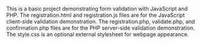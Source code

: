 This is a basic project demonstrating form validation with JavaScript and PHP. The registration.html and registration.js files are for the JavaScript client-side 
validation demonstration. The registration.php, validate.php, and confirmation.php files are for the PHP server-side validation demonstration. The style.css is an 
optional external stylesheet for webpage appearance.
